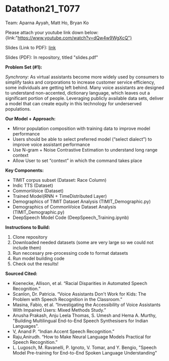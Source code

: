 # Datathon21_T077

Team: Aparna Ayyah, Matt Ho, Bryan Ko

Please attach your youtube link down below:
{link:"https://www.youtube.com/watch?v=dQw4w9WgXcQ"}

Slides (Link to PDF): [link](https://www.example.com)

Slides (PDF): In repository, titled "slides.pdf"


**Problem Set (#1):**

*Synchrony:*
As virtual assistants become more widely used by consumers to simplify tasks and corporations to increase customer service efficiency, some individuals are getting left behind. Many voice assistants are designed to understand non-accented, dictionary language, which leaves out a significant portion of people. Leveraging publicly available data sets, deliver a model that can create equity in this technology for underserved populations.

**Our Model + Approach:**
- Mirror population composition with training data to improve model performance
- Users should be able to select preferred model (“select dialect”) to improve voice assistant performance
- Use N-gram + Noise Contrastive Estimation to understand long range context 
- Allow User to set “context” in which the command takes place

**Key Components:**
- TIMIT corpus subset (Dataset: Race Column)
- Indic TTS (Dataset)
- CommonVoice (Dataset)
- Trained Model(RNN + TimeDistributed Layer)
- Demographics of TIMIT Dataset Analysis (TIMIT_Demographic.py)
- Demographics of CommonVoice Dataset Analysis (TIMIT_Demographic.py)
- DeepSpeech Model Code (DeepSpeech_Training.ipynb)

**Instructions to Build:**
1. Clone repository
2. Downloaded needed datasets (some are very large so we could not include them)
3. Run neccesary pre-processing code to format datasets
4. Run model building code
5. Check out the results!

**Sourced Cited:**
- Koenecke, Allison, et al. “Racial Disparities in Automated Speech Recognition.” 
- Scanlon, Dr. Patricia. “Voice Assistants Don't Work for Kids: The Problem with Speech Recognition in the Classroom.” 
- Masina, Fabio, et al. “Investigating the Accessibility of Voice Assistants With Impaired Users: Mixed Methods Study.” 
- Anusha Prakash, Anju Leela Thomas, S. Umesh and Hema A. Murthy, "Building Multilingual End-to-End Speech Synthesisers for Indian Languages".
- V, Anand P. “Indian Accent Speech Recognition.”
- Raju,Anirudh. “How to Make Neural Language Models Practical for Speech Recognition.”
- L. Lugosch, M. Ravanelli, P. Ignoto, V. Tomar, and Y. Bengio, "Speech Model Pre-training for End-to-End Spoken Language Understanding"




